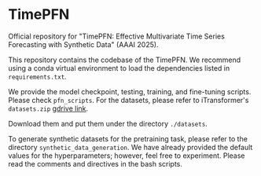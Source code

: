 # TimePFN
Official repository for "TimePFN: Effective Multivariate Time Series Forecasting with Synthetic Data" (AAAI 2025).

This repository contains the codebase of the TimePFN. We recommend using a conda virtual environment to load the dependencies listed in `requirements.txt`.

We provide the model checkpoint, testing, training, and fine-tuning scripts. Please check `pfn_scripts`. For the datasets, please refer to iTransformer's `datasets.zip` [gdrive link](https://drive.google.com/file/d/1l51QsKvQPcqILT3DwfjCgx8Dsg2rpjot/view?usp=sharing).

Download them and put them under the directory `./datasets`.

To generate synthetic datasets for the pretraining task, please refer to the directory `synthetic_data_generation`. We have already provided the default values for the hyperparameters; however, feel free to experiment. Please read the comments and directives in the bash scripts.

